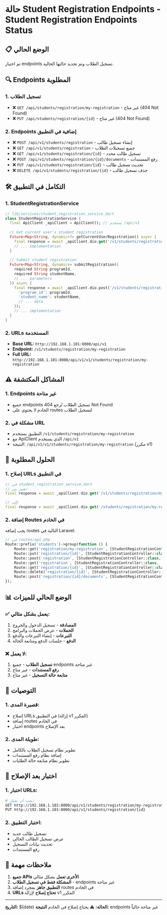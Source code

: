 # حالة Student Registration Endpoints - Student Registration Endpoints Status

## 📋 **الوضع الحالي**

تم اختبار endpoints تسجيل الطلاب وتم تحديد حالتها الحالية.

## 🔍 **Endpoints المطلوبة**

### **1. تسجيل الطلاب**
- ❌ `GET /api/students/registration/my-registration` - غير متاح (404 Not Found)
- ❌ `PUT /api/students/registration/{id}` - غير متاح (404 Not Found)

### **2. Endpoints إضافية في التطبيق**
- ❌ `POST /api/v1/students/registration` - إنشاء تسجيل طالب
- ❌ `GET /api/v1/students/registration` - جميع تسجيلات الطلاب
- ❌ `GET /api/v1/students/registration/{id}` - تسجيل طالب محدد
- ❌ `POST /api/v1/students/registration/{id}/documents` - رفع المستندات
- ❌ `PUT /api/v1/students/registration/{id}` - تحديث تسجيل طالب
- ❌ `DELETE /api/v1/students/registration/{id}` - حذف تسجيل طالب

## 🛠️ **التكامل في التطبيق**

### **1. StudentRegistrationService**
```dart
// lib/services/student_registration_service.dart
class StudentRegistrationService {
  final ApiClient _apiClient = ApiClient(); // يستخدم /api/v1
  
  // Get current user's student registration
  Future<Map<String, dynamic>?> getCurrentUserRegistration() async {
    final response = await _apiClient.dio.get('/v1/students/registration/my-registration');
    // ... implementation
  }
  
  // Submit student registration
  Future<Map<String, dynamic>> submitRegistration({
    required String programId,
    required String studentName,
    // ... parameters
  }) async {
    final response = await _apiClient.dio.post('/v1/students/registration', data: {
      'program_id': programId,
      'student_name': studentName,
      // ... data
    });
    // ... implementation
  }
}
```

### **2. URLs المستخدمة**
- **Base URL:** `http://192.168.1.101:8000/api/v1`
- **Endpoint:** `/v1/students/registration/my-registration`
- **Full URL:** `http://192.168.1.101:8000/api/v1/v1/students/registration/my-registration`

## ⚠️ **المشاكل المكتشفة**

### **1. Endpoints غير متاحة**
- جميع endpoints تسجيل الطلاب تُرجع 404 Not Found
- الخادم لا يحتوي على routes لتسجيل الطلاب

### **2. مشكلة في URL**
- التطبيق يستخدم `/v1/students/registration/my-registration`
- مع ApiClient الذي يستخدم `/api/v1`
- النتيجة: `/api/v1/v1/students/registration/my-registration` (مكرر v1)

## 🔧 **الحلول المطلوبة**

### **1. إصلاح URLs في التطبيق**
```dart
// في student_registration_service.dart
// تغيير من:
final response = await _apiClient.dio.get('/v1/students/registration/my-registration');

// إلى:
final response = await _apiClient.dio.get('/students/registration/my-registration');
```

### **2. إضافة Routes في الخادم**
يجب إضافة routes التالية في Laravel:
```php
// في routes/api.php
Route::prefix('students')->group(function () {
    Route::get('registration/my-registration', [StudentRegistrationController::class, 'getMyRegistration']);
    Route::put('registration/{id}', [StudentRegistrationController::class, 'update']);
    Route::post('registration', [StudentRegistrationController::class, 'store']);
    Route::get('registration', [StudentRegistrationController::class, 'index']);
    Route::get('registration/{id}', [StudentRegistrationController::class, 'show']);
    Route::delete('registration/{id}', [StudentRegistrationController::class, 'destroy']);
    Route::post('registration/{id}/documents', [StudentRegistrationController::class, 'uploadDocuments']);
});
```

## 📊 **الوضع الحالي للميزات**

### **✅ يعمل بشكل مثالي:**
1. **المصادقة** - تسجيل الدخول والخروج
2. **الحملات** - عرض الحملات والبرامج
3. **التبرعات** - إنشاء التبرعات والدفع
4. **الدفع** - جلسات الدفع ومتابعة الحالة

### **❌ لا يعمل:**
1. **تسجيل الطلاب** - جميع endpoints غير متاحة
2. **رفع المستندات** - غير متاح
3. **متابعة حالة التسجيل** - غير متاح

## 🎯 **التوصيات**

### **1. قصيرة المدى:**
- إصلاح URLs في التطبيق (إزالة v1 المكرر)
- إضافة routes في الخادم
- اختبار endpoints بعد الإصلاح

### **2. طويلة المدى:**
- تطوير نظام تسجيل الطلاب بالكامل
- إضافة نظام رفع المستندات
- تطوير نظام متابعة حالة الطلبات

## 🧪 **اختبار بعد الإصلاح**

### **1. اختبار URLs:**
```bash
# يجب أن يعمل:
GET http://192.168.1.101:8000/api/v1/students/registration/my-registration
PUT http://192.168.1.101:8000/api/v1/students/registration/{id}
```

### **2. اختبار التطبيق:**
- تسجيل طالب جديد
- عرض تسجيل الطالب الحالي
- تحديث بيانات التسجيل
- رفع المستندات

## 📝 **ملاحظات مهمة**

1. **جميع APIs الأخرى تعمل** بشكل مثالي
2. **المشكلة فقط في تسجيل الطلاب** - endpoints غير متاحة
3. **التطبيق جاهز** بمجرد إضافة routes في الخادم
4. **URLs تحتاج إصلاح** لإزالة v1 المكرر

---

**التاريخ:** $(date)
**الحالة:** ⚠️ يحتاج إصلاح في الخادم
**النتيجة:** endpoints غير متاحة حالياً
